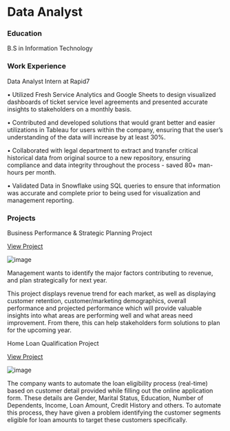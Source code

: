 # Data Analyst

### Education
B.S in Information Technology

### Work Experience
Data Analyst Intern at Rapid7

• Utilized Fresh Service Analytics and Google Sheets to design visualized dashboards of ticket service level agreements and presented accurate insights to stakeholders on a monthly basis.

• Contributed and developed solutions that would grant better and easier utilizations in Tableau for users within the company, ensuring that the user’s understanding of the data will increase by at least 30%.

• Collaborated with legal department to extract and transfer critical historical data from original source to a new repository, ensuring compliance and data integrity throughout the process - saved 80+ man-hours per month.

• Validated Data in Snowflake using SQL queries to ensure that information was accurate and complete prior to being used for visualization and management reporting.


### Projects
Business Performance & Strategic Planning Project

[View Project](https://cjeanmary14.github.io/business-performance-and-strategic-planning-project/)

![image](https://github.com/user-attachments/assets/39fb5c39-2bba-4c89-b706-81469f0e082b)

Management wants to identify the major factors contributing to revenue, and plan strategically for next year. 

This project displays revenue trend for each market, as well as displaying customer retention, customer/marketing demographics, overall performance and projected performance which will provide valuable insights into what areas are performing well and what areas need improvement. From there, this can help stakeholders form solutions to plan for the upcoming year.



Home Loan Qualification Project

[View Project](https://cjeanmary14.github.io/home-loan-qualification-project/)

![image](https://github.com/user-attachments/assets/8381fdab-4f76-491a-aa5a-416fa8918e0a)


The company wants to automate the loan eligibility process (real-time) based on customer detail provided while filling out the online application form. These details are Gender, Marital Status, Education, Number of Dependents, Income, Loan Amount, Credit History and others. To automate this process, they have given a problem identifying the customer segments eligible for loan amounts to target these customers specifically.
